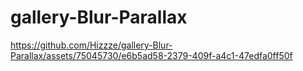 # gallery-Blur-Parallax



https://github.com/Hizzze/gallery-Blur-Parallax/assets/75045730/e6b5ad58-2379-409f-a4c1-47edfa0ff50f

